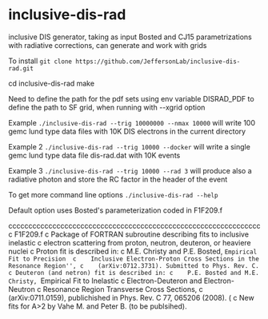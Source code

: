 # inclusive-dis-rad
inclusive DIS generator, taking as input Bosted and CJ15 parametrizations with radiative corrections, can generate and work with grids 

To install `git clone https://github.com/JeffersonLab/inclusive-dis-rad.git`

cd inclusive-dis-rad make

Need to define the path for the pdf sets using env variable DISRAD_PDF to define the path to SF grid, when running with --xgrid option

Example `./inclusive-dis-rad --trig 10000000 --nmax 10000` will write 100 gemc lund type data files with 10K DIS electrons in the current directory



Example 2 `./inclusive-dis-rad --trig 10000 --docker` will write a single gemc lund type data file dis-rad.dat with 10K events  

Example 3 `./inclusive-dis-rad --trig 10000 --rad 3` will produce also a radiative photon and store the RC factor in the header of the event

To get more command line options
`./inclusive-dis-rad --help`


Default option uses Bosted's parameterization coded in F1F209.f

ccccccccccccccccccccccccccccccccccccccccccccccccccccccccccccccc
c F1F209.f
c Package of FORTRAN subroutine describing fits to inclusive inelastic
c electron scattering from proton, neutron, deuteron, or heaviere nuclei
c Proton fit is described in:
c   M.E. Christy and P.E. Bosted, ``Empirical Fit to Precision 
c    Inclusive Electron-Proton Cross Sections in the Resonance Region'',
c    (arXiv:0712.3731). Submitted to Phys. Rev. C.
c Deuteron (and netron) fit is described in:
c    P.E. Bosted and M.E. Christy, ``Empirical Fit to Inelastic 
c    Electron-Deuteron and Electron-Neutron
c    Resonance Region Transverse Cross Sections, 
c    (arXiv:0711.0159), publichished in Phys. Rev. C 77, 065206 (2008). (
c New fits for A>2 by Vahe M. and Peter B. (to be publsihed).
